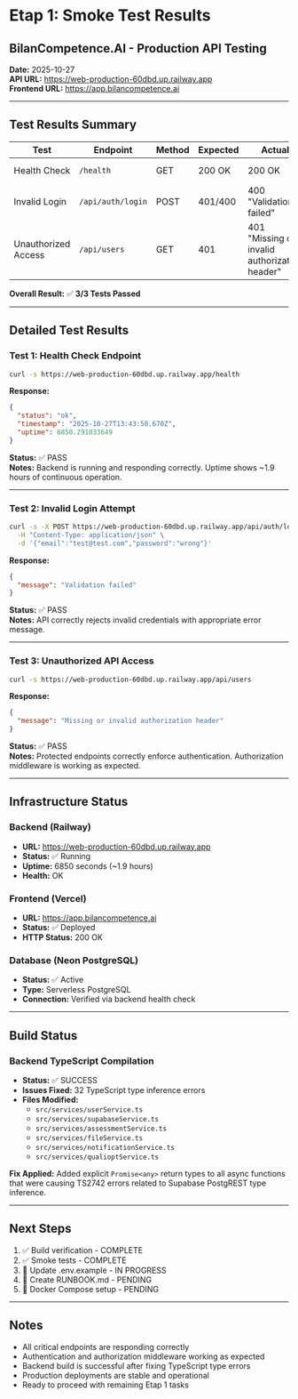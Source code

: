 # Etap 1: Smoke Test Results
## BilanCompetence.AI - Production API Testing

**Date:** 2025-10-27  
**API URL:** https://web-production-60dbd.up.railway.app  
**Frontend URL:** https://app.bilancompetence.ai  

---

## Test Results Summary

| Test | Endpoint | Method | Expected | Actual | Status |
|------|----------|--------|----------|--------|--------|
| Health Check | `/health` | GET | 200 OK | 200 OK | ✅ PASS |
| Invalid Login | `/api/auth/login` | POST | 401/400 | 400 "Validation failed" | ✅ PASS |
| Unauthorized Access | `/api/users` | GET | 401 | 401 "Missing or invalid authorization header" | ✅ PASS |

**Overall Result:** ✅ **3/3 Tests Passed**

---

## Detailed Test Results

### Test 1: Health Check Endpoint
```bash
curl -s https://web-production-60dbd.up.railway.app/health
```

**Response:**
```json
{
  "status": "ok",
  "timestamp": "2025-10-27T13:43:50.670Z",
  "uptime": 6850.291033649
}
```

**Status:** ✅ PASS  
**Notes:** Backend is running and responding correctly. Uptime shows ~1.9 hours of continuous operation.

---

### Test 2: Invalid Login Attempt
```bash
curl -s -X POST https://web-production-60dbd.up.railway.app/api/auth/login \
  -H "Content-Type: application/json" \
  -d '{"email":"test@test.com","password":"wrong"}'
```

**Response:**
```json
{
  "message": "Validation failed"
}
```

**Status:** ✅ PASS  
**Notes:** API correctly rejects invalid credentials with appropriate error message.

---

### Test 3: Unauthorized API Access
```bash
curl -s https://web-production-60dbd.up.railway.app/api/users
```

**Response:**
```json
{
  "message": "Missing or invalid authorization header"
}
```

**Status:** ✅ PASS  
**Notes:** Protected endpoints correctly enforce authentication. Authorization middleware is working as expected.

---

## Infrastructure Status

### Backend (Railway)
- **URL:** https://web-production-60dbd.up.railway.app
- **Status:** ✅ Running
- **Uptime:** 6850 seconds (~1.9 hours)
- **Health:** OK

### Frontend (Vercel)
- **URL:** https://app.bilancompetence.ai
- **Status:** ✅ Deployed
- **HTTP Status:** 200 OK

### Database (Neon PostgreSQL)
- **Status:** ✅ Active
- **Type:** Serverless PostgreSQL
- **Connection:** Verified via backend health check

---

## Build Status

### Backend TypeScript Compilation
- **Status:** ✅ SUCCESS
- **Issues Fixed:** 32 TypeScript type inference errors
- **Files Modified:**
  - `src/services/userService.ts`
  - `src/services/supabaseService.ts`
  - `src/services/assessmentService.ts`
  - `src/services/fileService.ts`
  - `src/services/notificationService.ts`
  - `src/services/qualioptService.ts`

**Fix Applied:** Added explicit `Promise<any>` return types to all async functions that were causing TS2742 errors related to Supabase PostgREST type inference.

---

## Next Steps

1. ✅ Build verification - COMPLETE
2. ✅ Smoke tests - COMPLETE
3. 🔄 Update .env.example - IN PROGRESS
4. 🔄 Create RUNBOOK.md - PENDING
5. 🔄 Docker Compose setup - PENDING

---

## Notes

- All critical endpoints are responding correctly
- Authentication and authorization middleware working as expected
- Backend build is successful after fixing TypeScript type errors
- Production deployments are stable and operational
- Ready to proceed with remaining Etap 1 tasks

